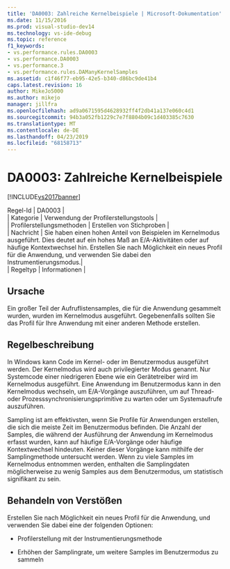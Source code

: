 ```yaml
---
title: 'DA0003: Zahlreiche Kernelbeispiele | Microsoft-Dokumentation'
ms.date: 11/15/2016
ms.prod: visual-studio-dev14
ms.technology: vs-ide-debug
ms.topic: reference
f1_keywords:
- vs.performance.rules.DA0003
- vs.performance.DA0003
- vs.performance.3
- vs.performance.rules.DAManyKernelSamples
ms.assetid: c1f46f77-eb95-42e5-b340-d86bc9de41b4
caps.latest.revision: 16
author: MikeJo5000
ms.author: mikejo
manager: jillfra
ms.openlocfilehash: ad9a0671595d4628932ff4f2db41a137e060c4d1
ms.sourcegitcommit: 94b3a052fb1229c7e7f8804b09c1d403385c7630
ms.translationtype: MT
ms.contentlocale: de-DE
ms.lasthandoff: 04/23/2019
ms.locfileid: "68158713"
---
```

# <a name="da0003-many-kernel-samples"></a>DA0003: Zahlreiche Kernelbeispiele
[!INCLUDE[vs2017banner](../includes/vs2017banner.md)]

Regel-Id | DA0003 |  
| Kategorie | Verwendung der Profilerstellungstools |  
| Profilerstellungsmethoden | Erstellen von Stichproben |  
| Nachricht | Sie haben einen hohen Anteil von Beispielen im Kernelmodus ausgeführt. Dies deutet auf ein hohes Maß an E/A-Aktivitäten oder auf häufige Kontextwechsel hin. Erstellen Sie nach Möglichkeit ein neues Profil für die Anwendung, und verwenden Sie dabei den Instrumentierungsmodus.|  
| Regeltyp | Informationen |  
  
## <a name="cause"></a>Ursache  
 Ein großer Teil der Aufruflistensamples, die für die Anwendung gesammelt wurden, wurden im Kernelmodus ausgeführt. Gegebenenfalls sollten Sie das Profil für Ihre Anwendung mit einer anderen Methode erstellen.  
  
## <a name="rule-description"></a>Regelbeschreibung  
 In Windows kann Code im Kernel- oder im Benutzermodus ausgeführt werden. Der Kernelmodus wird auch privilegierter Modus genannt. Nur Systemcode einer niedrigeren Ebene wie ein Gerätetreiber wird im Kernelmodus ausgeführt. Eine Anwendung im Benutzermodus kann in den Kernelmodus wechseln, um E/A-Vorgänge auszuführen, um auf Thread- oder Prozesssynchronisierungsprimitive zu warten oder um Systemaufrufe auszuführen.  
  
 Sampling ist am effektivsten, wenn Sie Profile für Anwendungen erstellen, die sich die meiste Zeit im Benutzermodus befinden. Die Anzahl der Samples, die während der Ausführung der Anwendung im Kernelmodus erfasst wurden, kann auf häufige E/A-Vorgänge oder häufige Kontextwechsel hindeuten. Keiner dieser Vorgänge kann mithilfe der Samplingmethode untersucht werden. Wenn zu viele Samples im Kernelmodus entnommen werden, enthalten die Samplingdaten möglicherweise zu wenig Samples aus dem Benutzermodus, um statistisch signifikant zu sein.  
  
## <a name="how-to-fix-violations"></a>Behandeln von Verstößen  
 Erstellen Sie nach Möglichkeit ein neues Profil für die Anwendung, und verwenden Sie dabei eine der folgenden Optionen:  
  
- Profilerstellung mit der Instrumentierungsmethode  
  
- Erhöhen der Samplingrate, um weitere Samples im Benutzermodus zu sammeln
